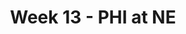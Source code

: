 ---
layout: game
title: Week 13 - PHI at NE
season: 2015
game_id: 2015_13_PHI_NE
away_team: PHI
home_team: NE
---